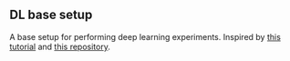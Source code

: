 ## DL base setup

A base setup for performing deep learning experiments. Inspired by [this tutorial](https://www.learnpytorch.io/05_pytorch_going_modular/) and [this repository](https://github.com/pytorch/vision/tree/main/references/classification).